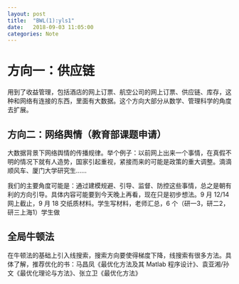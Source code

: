 ```yaml
---
layout: post
title:  "BWL(1):yls1"
date:   2018-09-03 11:05:00
categories: Note
---
```


<div class="post-style">

<h1>方向一：供应链</h1>

<p>用到了收益管理，包括酒店的网上订票、航空公司的网上订票、供应链、库存，这种和网络有连接的东西，里面有大数据。这个方向大部分从数学、管理科学的角度去扩展。</p>

<h2>方向二：网络舆情（教育部课题申请）</h2>

<p>大数据背景下网络舆情的传播规律。举个例子：以前网上出来一个事情，在真假不明的情况下就有人造势，国家引起重视，紧接而来的可能是政策的重大调整。滴滴顺风车、厦门大学研究生……</p>

<p>我们的主要角度可能是：通过建模规避、引导、监督、防控这些事情，总之是朝有利的方向引导。具体内容可能要到今天晚上再看，现在只是初步想法。9 月 12/14 网上截止，9 月 18 交纸质材料。学生写材料，老师汇总，6 个（研一3，研二2，研三上海1）学生做</p>

<h2>全局牛顿法</h2>

<p>在牛顿法的基础上引入线搜索，搜索方向要使得梯度下降，线搜索有很多方法。具体了解，推荐优化的书：马昌凤《最优化方法及其 Matlab 程序设计》、袁亚湘/孙文《最优化理论与方法》、张立卫《最优化方法》</p>

</div>